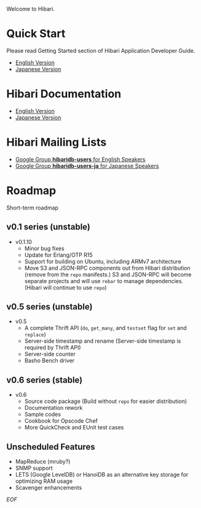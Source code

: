 Welcome to Hibari.

# Quick Start

Please read Getting Started section of Hibari Application Developer Guide.

- [English Version](http://hibari.github.com/hibari-doc/hibari-app-developer-guide.en.html#getting-started)
- [Japanese Version](http://hibari.github.com/hibari-doc/hibari-app-developer-guide.ja.html#getting-started)


# Hibari Documentation

- [English Version](http://hibari.github.com/hibari-doc/)
- [Japanese Version](http://hibari.github.com/hibari-doc/)


# Hibari Mailing Lists

- [Google Group **hibaridb-users** for English Speakers](http://groups.google.com/forum/#!forum/hibaridb-users)
- [Google Group **hibaridb-users-ja** for Japanese Speakers](http://groups.google.com/forum/#!forum/hibaridb-users-ja)


# Roadmap

Short-term roadmap

## v0.1 series (unstable)

- v0.1.10
  * Minor bug fixes
  * Update for Erlang/OTP R15
  * Support for building on Ubuntu, including ARMv7 architecture
  * Move S3 and JSON-RPC components out from Hibari distribution
    (remove from the `repo` manifests.)  S3 and JSON-RPC will become
    separate projects and will use `rebar` to manage
    dependencies. (Hibari will continue to use `repo`)


## v0.5 series (unstable)

- v0.5
  * A complete Thrift API (`do`, `get_many`, and `testset` flag for
    `set` and `replace`)
  * Server-side timestamp and rename (Server-side timestamp is
    required by Thrift API)
  * Server-side counter
  * Basho Bench driver


## v0.6 series (stable)

- v0.6
  * Source code package (Build without `repo` for easier distribution)
  * Documentation rework
  * Sample codes
  * Cookbook for Opscode Chef
  * More QuickCheck and EUnit test cases


## Unscheduled Features

- MapReduce (mruby?)
- SNMP support
- LETS (Google LevelDB) or HanoiDB as an alternative key storage for
  optimizing RAM usage
- Scavenger enhancements


_EOF_
